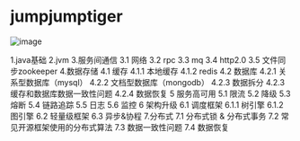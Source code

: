 # jumpjumptiger

![image](https://encrypted-tbn0.gstatic.com/images?q=tbn:ANd9GcT-zKehjpcJlaO4nUgDUzARZek5ZtajcIrrBg&usqp=CAU)

1.java基础
2.jvm
3.服务间通信
3.1 网络
3.2 rpc
3.3 mq
3.4 http2.0
3.5 文件同步zookeeper
4.数据存储
4.1 缓存
4.1.1 本地缓存
4.1.2 redis
4.2 数据库
4.2.1 关系型数据库（mysql）
4.2.2 文档型数据库（mongodb）
4.2.3 数据拆分
4.2.3 缓存和数据库数据一致性问题
4.2.4 数据恢复
5 服务高可用
5.1 限流
5.2 降级
5.3 熔断
5.4 链路追踪
5.5 日志
5.6 监控
6 架构升级
6.1 调度框架
6.1.1 树引擎
6.1.2 图引擎
6.2 轻量级框架
6.3 异步&协程
7.分布式
7.1 分布式锁 & 分布式事务
7.2 常见开源框架使用的分布式算法
7.3 数据一致性问题
7.4 数据恢复
